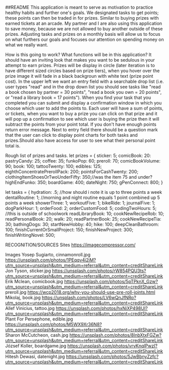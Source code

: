 ##README
This application is meant to serve as motivation to practice healthy habits and further one's goals. We designated tasks to get points; these points can then be traded in for prizes. Similar to buying prizes with earned tickets at an arcade. My partner and I are also using this application to save money, because we are not allowed to buy another outside of these prizes. Adjusting tasks and prizes on a monthly basis will allow us to focus on what furthers our goals and focuses our attention on spending money on what we really want.

How is this going to work? What functions will be in this application?
It should have an inviting look that makes you want to be sedulous in your attempt to earn prizes.
Prizes will be display in circle (later iteration is to have different sized circles based on prize tiers), when you hover over the prize image it will fade in a black backgroun with white text (prize point cost).
In the upper left we want an entry field with a searchable drop list (i.e. user types "read" and in the drop down list you should see tasks like "read a book chosen by partner = 30 points", "read a book you own = 20 points", or "read a library book = 17 points"). When you find your task that you completed you can submit and display a confirmation window in which you choose which user to add the points to. Each user will have a sum of points, or tickets, when you want to buy a prize you can click on that prize and it will pop up a confirmation to see which user is buying the prize then it will subtract the points from your point total. If you don't have enough points return error message. Next to entry field there should be a question mark that the user can click to display point charts for both tasks and prizes.Should also have access for user to see what their personal point total is.

Rough list of prizes and tasks.
let prizes = {
  sticker: 5;
  comicBook: 20:
  pastryCandy: 25;
  coffee: 35;
  funkoPop: 60;
  preroll: 70;
  comicBookVolume: 90;
  book: 100;
  tattooTwenty: 100;
  edibles: 125;
  eighthConcentratePrerollPack: 200;
  pointsForCashTwenty:  200;
  clothingItemShoesOrTwoUnderFifty: 350;//was the item 75 and under?
  highEndFunko: 350;
  boardGame: 400;
  dateNight: 750;
  gPenConnect: 800;
}

let tasks = {
  hydration: .5; //how should i note it is up to three points a week
  dentalRoutine: 1; //morning and night routine equals 1 point combined up 5 points a week
  showerThree: 1;
  workoutFive: 1;
  bikeRide: 1;
  journalFive: 1;
  dogParkHour: 1;
  orderFood: 2;
  orderCustomFood: 5;
  codingTwoHours: 5; //this is outside of schoolwork
  readLibraryBook: 10;
  cookNewRecipeRob: 10;
  readPersonalBook: 20;
  walk: 20;
  readPartnerBook: 25;
  cookNewRecipeTia: 30;
  bathingDogs: 30;
  startNewHobby: 40;
  hike: 100;
  deepCleanBathroom: 100;
  finishCurrentOrSmallProject: 150;
  finishNewProject: 300;
  finishWritingNovel: 500;


RECOGNITION/SOURCES
Sites
  https://imagecompressor.com/

Images
    Yosep Sugiarto, cinnamonroll.jpg    https://unsplash.com/photos/1PEqqv4i2iM?utm_source=unsplash&utm_medium=referral&utm_content=creditShareLink
    Jon Tyson, sticker.jpg   https://unsplash.com/photos/rW854PQU3ts?utm_source=unsplash&utm_medium=referral&utm_content=creditShareLink
    Erik Mclean, comicbook.jpg     https://unsplash.com/photos/5pTPknX_Gzw?utm_source=unsplash&utm_medium=referral&utm_content=creditShareLink
    preroll.jpg    https://wcp2018.org/why-you-should-use-pre-roll-joints.html
    Mikolaj, book.jpg    https://unsplash.com/photos/LV6wQnJfNRo?utm_source=unsplash&utm_medium=referral&utm_content=creditShareLink
    Allef Vinicius, tattoo.jpg    https://unsplash.com/photos/hxNiXP498UI?utm_source=unsplash&utm_medium=referral&utm_content=creditShareLink
    Plant For Persephone, edible.jpg    https://unsplash.com/photos/M5WX9Xr36N8?utm_source=unsplash&utm_medium=referral&utm_content=creditShareLink
    Sharon McCutcheon, cash.jpg    https://unsplash.com/photos/8lnbXtxFGZw?utm_source=unsplash&utm_medium=referral&utm_content=creditShareLink
    József Koller, boardgame.jpg    https://unsplash.com/photos/vrvKnqlPwzI?utm_source=unsplash&utm_medium=referral&utm_content=creditShareLink
    Hitesh Dewasi, datenight.jpg    https://unsplash.com/photos/5JwBbnyZzfc?utm_source=unsplash&utm_medium=referral&utm_content=creditShareLink
